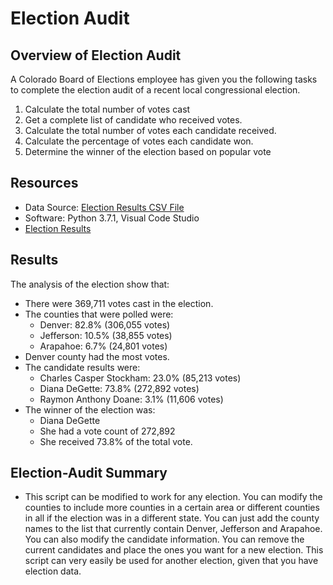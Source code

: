 # Election Audit

## Overview of Election Audit
A Colorado Board of Elections employee has given you the following tasks to complete the election audit of a recent local congressional election.

1. Calculate the total number of votes cast
2. Get a complete list of candidate who received votes.
3. Calculate the total number of votes each candidate received.
4. Calculate the percentage of votes each candidate won.
5. Determine the winner of the election based on popular vote

## Resources
- Data Source: [Election Results CSV File](/Resources/election_results.csv)
- Software: Python 3.7.1, Visual Code Studio
- [Election Results](/analysis/election_results.txt)
## Results
The analysis of the election show that:
- There were 369,711 votes cast in the election.
- The counties that were polled were:
    - Denver: 82.8% (306,055 votes)
    - Jefferson: 10.5% (38,855 votes)
    - Arapahoe: 6.7% (24,801 votes)
- Denver county had the most votes.
- The candidate results were:
    - Charles Casper Stockham: 23.0% (85,213 votes)
    - Diana DeGette: 73.8% (272,892 votes)
    - Raymon Anthony Doane: 3.1% (11,606 votes)
- The winner of the election was:
    - Diana DeGette
    - She had a vote count of 272,892
    - She received 73.8% of the total vote.

## Election-Audit Summary
- This script can be modified to work for any election. You can modify the counties to include more counties in a certain area or different counties in all if the election was in a different state. You can just add the county names to the list that currently contain Denver, Jefferson and Arapahoe. You can also modify the candidate information. You can remove the current candidates and place the ones you want for a new election. This script can very easily be used for another election, given that you have election data.
